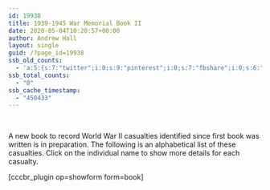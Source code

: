 ```yaml
---
id: 19938
title: 1939-1945 War Memorial Book II
date: 2020-05-04T10:20:57+00:00
author: Andrew Hall
layout: single
guid: /?page_id=19938
ssb_old_counts:
  - 'a:5:{s:7:"twitter";i:0;s:9:"pinterest";i:0;s:7:"fbshare";i:0;s:6:"reddit";i:0;s:6:"tumblr";N;}'
ssb_total_counts:
  - "0"
ssb_cache_timestamp:
  - "450433"
---
```

 

A new book to record World War II casualties identified since first book was written is in preparation. The following is an alphabetical list of these casualties. Click on the individual name to show more details for each casualty. 

[cccbr_plugin op=showform form=book]
